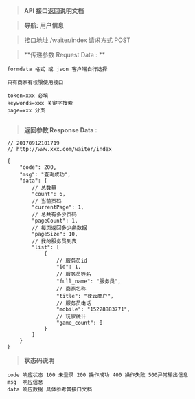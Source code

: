 > **API 接口返回说明文档**

> **导航: 用户信息**

> 接口地址 /waiter/index 请求方式 POST

> **传递参数 Request Data : **
```
formdata 格式 或 json 客户端自行选择

只有商家有权限使用接口

token=xxx 必填
keywords=xxx 关键字搜索
page=xxx 分页


```

>**返回参数 Response Data :**
```
// 20170912101719
// http://www.xxx.com/waiter/index

{
    "code": 200,
    "msg": "查询成功",
    "data": {
        // 总数量
        "count": 6,
        // 当前页码
        "currentPage": 1,
        // 总共有多少页码
        "pageCount": 1,
        // 每页返回多少条数据
        "pageSize": 10,
        // 我的服务员列表
        "list": [
            {
                // 服务员id
                "id": 1,
                // 服务员姓名
                "full_name": "服务员",
                // 商家名称
                "title": "夜云商户",
                // 服务员电话
                "mobile": "15228883771",
                // 玩家统计
                "game_count": 0
            }
        ]
    }
}
```

> **状态码说明**
```
code 响应状态 100 未登录 200 操作成功 400 操作失败 500异常输出信息
msg  响应信息
data 响应数据 具体参考其接口文档
```
